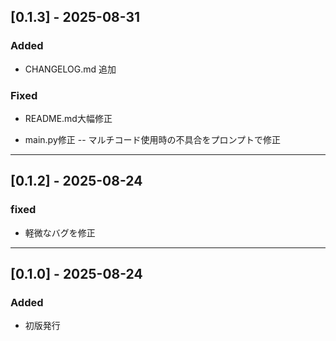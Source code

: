 ## [0.1.3] - 2025-08-31  
  
### Added  
- CHANGELOG.md 追加  
  
### Fixed  
- README.md大幅修正  
  
- main.py修正
 -- マルチコード使用時の不具合をプロンプトで修正  
  
---  
  
## [0.1.2] - 2025-08-24

### fixed
- 軽微なバグを修正

---

## [0.1.0] - 2025-08-24

### Added
- 初版発行